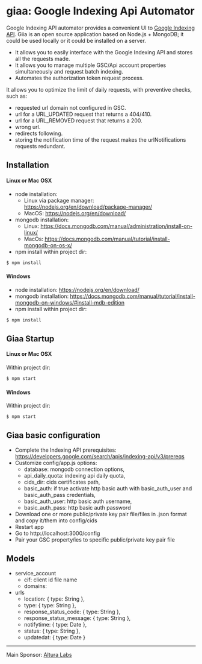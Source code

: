 # giaa: Google Indexing Api Automator
Google Indexing API automator provides a convenient UI to [Google Indexing API](https://developers.google.com/search/apis/indexing-api/v3/quickstart).
Giia is an open source application based on Node.js + MongoDB; it could be used locally or it could be installed on a server.

- It allows you to easily interface with the Google Indexing API and stores all the requests made.
- It allows you to manage multiple GSC/Api account properties simultaneously and request batch indexing.
- Automates the authorization token request process.

It allows you to optimize the limit of daily requests, with preventive checks, such as:

- requested url domain not configured in GSC.
- url for a URL_UPDATED request that returns a 404/410.
- url for a URL_REMOVED request that returns a 200.
- wrong url.
- redirects following.
- storing the notification time of the request makes the urlNotifications requests redundant.

## Installation

#### Linux or Mac OSX
- node installation:
  - Linux via package manager: https://nodejs.org/en/download/package-manager/
  - MacOS: https://nodejs.org/en/download/
- mongodb installation:
  - Linux: https://docs.mongodb.com/manual/administration/install-on-linux/
  - MacOs: https://docs.mongodb.com/manual/tutorial/install-mongodb-on-os-x/
- npm install within project dir:
```sh
$ npm install
```

#### Windows
- node installation: https://nodejs.org/en/download/
- mongodb installation: https://docs.mongodb.com/manual/tutorial/install-mongodb-on-windows/#install-mdb-edition
- npm install within project dir:
```sh
$ npm install
```

## Giaa Startup

#### Linux or Mac OSX
Within project dir:
```sh
$ npm start
```

#### Windows
Within project dir:
```sh
$ npm start
```

## Giaa basic configuration
- Complete the Indexing API prerequisites: https://developers.google.com/search/apis/indexing-api/v3/prereqs
- Customize config/app.js options:
  - database: mongodb connection options,
  - api_daily_quota: indexing api daily quota,
  - cids_dir: cids certificates path,
  - basic_auth: if true activate http basic auth with basic_auth_user and basic_auth_pass credentials,
  - basic_auth_user: http basic auth username,
  - basic_auth_pass: http basic auth password
- Download one or more public/private key pair file/files in .json format and copy it/them into config/cids
- Restart app
- Go to http://localhost:3000/config
- Pair your GSC property/ies to specific public/private key pair file

## Models
- service_account
  - cif: client id file name
  - domains:
- urls
  - location: { type: String },
  - type: { type: String },
  - response_status_code: { type: String },
  - response_status_message: { type: String },
  - notifytime: { type: Date },
  - status: { type: String },
  - updatedat: { type: Date }


---
Main Sponsor: [Altura Labs](http://www.alturalabs.com)
